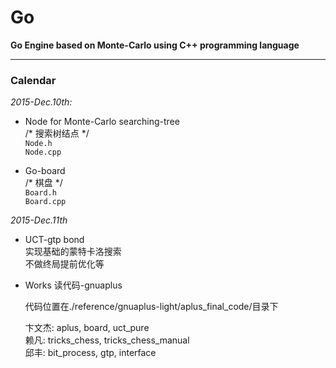 # Go
**Go Engine based on Monte-Carlo using C++ programming language**

---

### Calendar
*2015-Dec.10th:*  

+ Node for Monte-Carlo searching-tree  
	/* 搜索树结点 */  
	`Node.h`  
	`Node.cpp`  

+ Go-board  
	/* 棋盘 */  
	`Board.h`  
	`Board.cpp`  

*2015-Dec.11th*

+ UCT-gtp bond  
	实现基础的蒙特卡洛搜索  
	不做终局提前优化等
+ Works 读代码-gnuaplus  
	
	代码位置在./reference/gnuaplus-light/aplus_final_code/目录下  

	卞文杰: aplus, board, uct_pure  
	赖凡: tricks_chess, tricks_chess_manual  
	邱丰: bit_process, gtp, interface